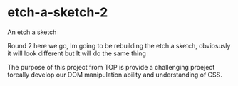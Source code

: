 # etch-a-sketch-2

An etch a sketch

Round 2 here we go, Im going to be rebuilding the etch a sketch, obviosusly it will look different but It will do the same thing

The purpose of this project from TOP is provide a challenging proeject toreally develop our DOM manipulation ability and understanding of CSS.